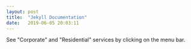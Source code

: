 ```yaml
---
layout: post
title:  "Jekyll Documentation"
date:   2019-06-05 20:03:11
---
```

See "Corporate" and "Residential" services by clicking on the menu bar.
